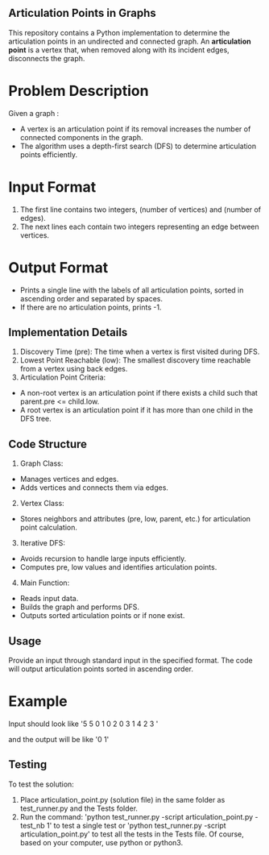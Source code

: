 ## Articulation Points in Graphs
This repository contains a Python implementation to determine the articulation points in an undirected and connected graph. An **articulation point** is a vertex that, when removed along with its incident edges, disconnects the graph.

# Problem Description
Given a graph :
- A vertex  is an articulation point if its removal increases the number of connected components in the graph.
- The algorithm uses a depth-first search (DFS) to determine articulation points efficiently.

# Input Format
1. The first line contains two integers,  (number of vertices) and  (number of edges).
2. The next  lines each contain two integers representing an edge between vertices.

# Output Format
- Prints a single line with the labels of all articulation points, sorted in ascending order and separated by spaces.
- If there are no articulation points, prints -1.


## Implementation Details
1. Discovery Time (pre): The time when a vertex is first visited during DFS.
2. Lowest Point Reachable (low): The smallest discovery time reachable from a vertex using back edges.
3. Articulation Point Criteria:
- A non-root vertex is an articulation point if there exists a child such that parent.pre <= child.low.
- A root vertex is an articulation point if it has more than one child in the DFS tree.

## Code Structure
1. Graph Class:
- Manages vertices and edges.
- Adds vertices and connects them via edges.

2. Vertex Class:
- Stores neighbors and attributes (pre, low, parent, etc.) for articulation point calculation.
  
3. Iterative DFS:
- Avoids recursion to handle large inputs efficiently.
- Computes pre, low values and identifies articulation points.

4. Main Function:
- Reads input data.
- Builds the graph and performs DFS.
- Outputs sorted articulation points or  if none exist.


## Usage
Provide an input through standard input in the specified format. The code will output articulation points sorted in ascending order.

# Example
Input should look like
'5 5
0 1
0 2
0 3
1 4
2 3 '

and the output will be like
'0 1'


## Testing
To test the solution:
1. Place articulation_point.py (solution file) in the same folder as test_runner.py and the Tests folder.
2. Run the command:
'python test_runner.py -script articulation_point.py -test_nb 1'
to test a single test or
'python test_runner.py -script articulation_point.py'
to test all the tests in the Tests file. Of course, based on your computer, use python or python3.
